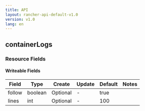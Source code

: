 ```yaml
---
title: API
layout: rancher-api-default-v1.0
version: v1.0
lang: en
---
```


## containerLogs



### Resource Fields

#### Writeable Fields

Field | Type | Create | Update | Default | Notes
---|---|---|---|---|---
follow | boolean | Optional | - | true | 
lines | int | Optional | - | 100 | 



<br>
